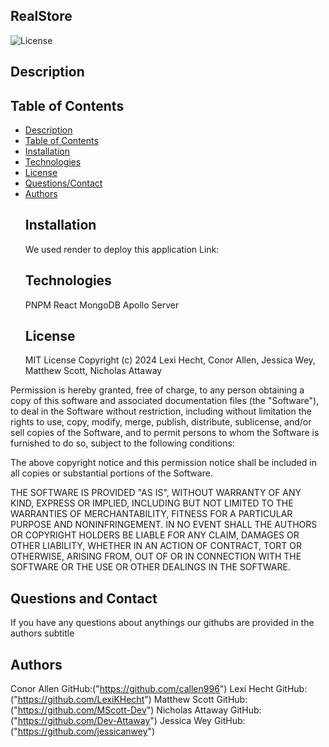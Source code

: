 ## RealStore
![License](https://img.shields.io/badge/License-MIT-yellow.svg)
## Description

## Table of Contents
- [Description](#description)<br>
- [Table of Contents](#tabel-of-contents)<br>
- [Installation](#installation)<br>
- [Technologies](#technologies)<br>
- [License](#license)<br>
- [Questions/Contact](#questionscontact)
- [Authors](#authors)
  ## Installation
  We used render to deploy this application
  Link:
  ## Technologies
  PNPM
  React
  MongoDB
  Apollo Server
  ## License
  MIT License
Copyright (c) 2024 Lexi Hecht, Conor Allen, Jessica Wey, Matthew Scott, Nicholas Attaway

Permission is hereby granted, free of charge, to any person obtaining a copy
of this software and associated documentation files (the "Software"), to deal
in the Software without restriction, including without limitation the rights
to use, copy, modify, merge, publish, distribute, sublicense, and/or sell
copies of the Software, and to permit persons to whom the Software is
furnished to do so, subject to the following conditions:

The above copyright notice and this permission notice shall be included in all
copies or substantial portions of the Software.

THE SOFTWARE IS PROVIDED "AS IS", WITHOUT WARRANTY OF ANY KIND, EXPRESS OR
IMPLIED, INCLUDING BUT NOT LIMITED TO THE WARRANTIES OF MERCHANTABILITY,
FITNESS FOR A PARTICULAR PURPOSE AND NONINFRINGEMENT. IN NO EVENT SHALL THE
AUTHORS OR COPYRIGHT HOLDERS BE LIABLE FOR ANY CLAIM, DAMAGES OR OTHER
LIABILITY, WHETHER IN AN ACTION OF CONTRACT, TORT OR OTHERWISE, ARISING FROM,
OUT OF OR IN CONNECTION WITH THE SOFTWARE OR THE USE OR OTHER DEALINGS IN THE
SOFTWARE.
## Questions and Contact
If you have any questions about anythings our githubs are provided in the authors subtitle
## Authors
Conor Allen GitHub:("https://github.com/callen996")
Lexi Hecht GitHub: ("https://github.com/LexiKHecht")
Matthew Scott GitHub:("https://github.com/MScott-Dev")
Nicholas Attaway GitHub:("https://github.com/Dev-Attaway")
Jessica Wey GitHub:("https://github.com/jessicanwey")
